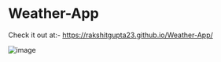 # Weather-App
Check it out at:- https://rakshitgupta23.github.io/Weather-App/



![image](https://github.com/user-attachments/assets/238f5476-2d6e-432b-8173-a9ba25c9c96e)

